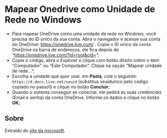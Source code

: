 # Mapear Onedrive como Unidade de Rede no Windows

- Para mapear OneDrive como uma unidade de rede no Windows, você precisa do ID único da sua conta. Abra o navegador e acesse sua conta do OneDrive: https://onedrive.live.com/ . Copie o ID único da conta OneDrive na barra de endereços, ele fica depois de “https://onedrive.live.com/?id=root&cid=&rdquo;;
- Copie o código, abra o Explorer e clique com botão direito sobre o item “Computador” ou “Este Computador”. Clique na opção “Mapear unidade de rede…”;
- Escolha a unidade que quer usar. em **Pasta**, cole o seguinte: `https://d.docs.live.net/seuid` (substitua seuidunico pelo código copiado no passo1) e clique no botão **Concluir**;
- Quando o sistema conseguir se conectar, ele pedirá as suas credenciais (Email e senha) da conta OneDrive. Informe os dados e clique no botão **OK**;


## Sobre

Extraido do [site da microsoft](https://answers.microsoft.com/pt-br/msoffice/forum/all/mapear-onedrive-como-uma-unidade-de-rede-no/4f8cc4cb-9ba3-4c1c-b038-9c9d7e5f320e).
